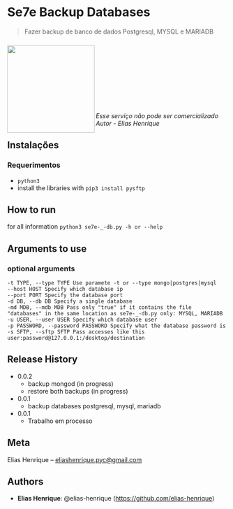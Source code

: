 # Se7e Backup Databases
> Fazer backup de banco de dados Postgresql, MYSQL e MARIADB
###


<img align="left" width="200" height="200" src="https://user-images.githubusercontent.com/55928280/159481331-5ee9d7fc-bc0a-4267-8747-1a9dbbb28108.png">

<br><br><br><br><br><br><br><br><br>
_Esse serviço não pode ser comercializado Autor_ - _Elias Henrique_
<br>

## Instalações
### Requerimentos
  * `python3`
  * install the libraries with `pip3 install pysftp`


## How to run 

for all information `python3 se7e-_-db.py -h or --help`


## Arguments to use
### optional arguments
    -t TYPE, --type TYPE Use paramete -t or --type mongo|postgres|mysql
    --host HOST Specify which database ip
    --port PORT Specify the database port
    -d DB, --db DB Specify a single database
    -md MDB, --mdb MDB Pass only "true" if it contains the file "databases" in the same location as se7e-_-db.py only: MYSQL, MARIADB
    -u USER, --user USER Specify which database user
    -p PASSWORD, --password PASSWORD Specify what the database password is
    -s SFTP, --sftp SFTP Pass accesses like this user:password@127.0.0.1:/desktop/destination


## Release History
* 0.0.2
    * backup mongod (in progress)
    * restore both backups (in progress)
* 0.0.1
   * backup databases postgresql, mysql, mariadb
* 0.0.1
    * Trabalho em processo

## Meta

Elias Henrique – [eliashenrique.pyc@gmail.com](https://mail.google.com/mail/u/0/#inbox?compose=new)


## Authors
 
* **Elias Henrique**: @elias-henrique (https://github.com/elias-henrique)
